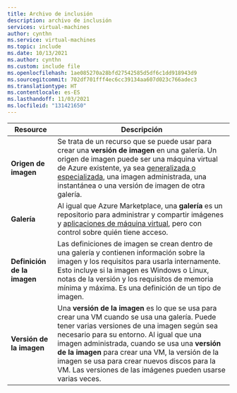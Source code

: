 ```yaml
---
title: Archivo de inclusión
description: archivo de inclusión
services: virtual-machines
author: cynthn
ms.service: virtual-machines
ms.topic: include
ms.date: 10/13/2021
ms.author: cynthn
ms.custom: include file
ms.openlocfilehash: 1ae085270a28bfd27542585d5df6c1dd918943d9
ms.sourcegitcommit: 702df701fff4ec6cc39134aa607d023c766adec3
ms.translationtype: HT
ms.contentlocale: es-ES
ms.lasthandoff: 11/03/2021
ms.locfileid: "131421650"
---
```

| Resource | Descripción|
|----------|------------|
| **Origen de imagen** | Se trata de un recurso que se puede usar para crear una **versión de imagen** en una galería. Un origen de imagen puede ser una máquina virtual de Azure existente, ya sea [generalizada o especializada](../shared-image-galleries.md#generalized-and-specialized-images), una imagen administrada, una instantánea o una versión de imagen de otra galería. |
| **Galería** | Al igual que Azure Marketplace, una **galería** es un repositorio para administrar y compartir imágenes y [aplicaciones de máquina virtual](../vm-applications.md), pero con control sobre quién tiene acceso. |
| **Definición de la imagen** | Las definiciones de imagen se crean dentro de una galería y contienen información sobre la imagen y los requisitos para usarla internamente. Esto incluye si la imagen es Windows o Linux, notas de la versión y los requisitos de memoria mínima y máxima. Es una definición de un tipo de imagen. |
| **Versión de la imagen** | Una **versión de la imagen** es lo que se usa para crear una VM cuando se usa una galería. Puede tener varias versiones de una imagen según sea necesario para su entorno. Al igual que una imagen administrada, cuando se usa una **versión de la imagen** para crear una VM, la versión de la imagen se usa para crear nuevos discos para la VM. Las versiones de las imágenes pueden usarse varias veces. |
